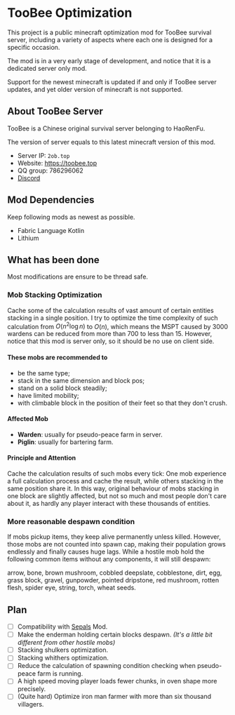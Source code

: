 # TooBee Optimization

This project is a public minecraft optimization mod for TooBee survival server,
including a variety of aspects where each one is designed for a specific occasion.

The mod is in a very early stage of development, and notice that it is a dedicated server only mod.

Support for the newest minecraft is updated if and only if TooBee server updates,
and yet older version of minecraft is not supported.

## About TooBee Server
TooBee is a Chinese original survival server belonging to HaoRenFu.

The version of server equals to this latest minecraft version of this mod.

- Server IP: `2ob.top`
- Website: https://toobee.top
- QQ group: 786296062
- [Discord](https://discord.gg/YcJVpVKe8q)

## Mod Dependencies
Keep following mods as newest as possible.

- Fabric Language Kotlin
- Lithium

## What has been done

Most modifications are ensure to be thread safe.

### Mob Stacking Optimization

Cache some of the calculation results of vast amount of certain entities stacking in a single position.
I try to optimize the time complexity of such calculation from $O(n^2\log n)$ to $O(n)$,
which means the MSPT caused by 3000 wardens can be reduced from more than 700 to less than 15.
However, notice that this mod is server only, so it should be no use on client side. 

#### These mobs are recommended to
- be the same type;
- stack in the same dimension and block pos;
- stand on a solid block steadily;
- have limited mobility;
- with climbable block in the position of their feet so that they don't crush.

#### Affected Mob
- **Warden**: usually for pseudo-peace farm in server.
- **Piglin**: usually for bartering farm.

#### Principle and Attention
Cache the calculation results of such mobs every tick:
One mob experience a full calculation process and cache the result, while others stacking in the same position share it.
In this way, original behaviour of mobs stacking in one block are slightly affected,
but not so much and most people don't care about it, as hardly any player interact with these thousands of entities.

### More reasonable despawn condition

If mobs pickup items, they keep alive permanently unless killed.
However, those mobs are not counted into spawn cap, making their population grows endlessly and finally causes huge lags.
While a hostile mob hold the following common items without any components, it will still despawn:

arrow, bone, brown mushroom, cobbled deepslate, cobblestone, dirt, egg, grass block, gravel, gunpowder,
pointed dripstone, red mushroom, rotten flesh, spider eye, string, torch, wheat seeds.

## Plan

- [ ] Compatibility with [Sepals](https://github.com/cao-awa/Sepals) Mod.
- [ ] Make the enderman holding certain blocks despawn. *(It's a little bit different from other hostile mobs)*
- [ ] Stacking shulkers optimization.
- [ ] Stacking whithers optimization.
- [ ] Reduce the calculation of spawning condition checking when pseudo-peace farm is running.
- [ ] A high speed moving player loads fewer chunks, in oven shape more precisely.
- [ ] (Quite hard) Optimize iron man farmer with more than six thousand villagers.